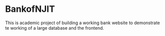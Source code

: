 # BankofNJIT
This is academic project of building a working bank website to demonstrate te working of a large database and the frontend.
